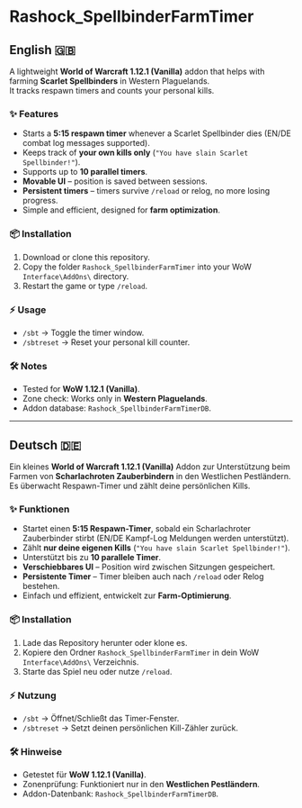 # Rashock_SpellbinderFarmTimer

## English 🇬🇧

A lightweight **World of Warcraft 1.12.1 (Vanilla)** addon that helps with farming **Scarlet Spellbinders** in Western Plaguelands.  
It tracks respawn timers and counts your personal kills.

### ✨ Features
- Starts a **5:15 respawn timer** whenever a Scarlet Spellbinder dies (EN/DE combat log messages supported).  
- Keeps track of **your own kills only** (`"You have slain Scarlet Spellbinder!"`).  
- Supports up to **10 parallel timers**.  
- **Movable UI** – position is saved between sessions.  
- **Persistent timers** – timers survive `/reload` or relog, no more losing progress.  
- Simple and efficient, designed for **farm optimization**.

### 📦 Installation
1. Download or clone this repository.  
2. Copy the folder `Rashock_SpellbinderFarmTimer` into your WoW `Interface\AddOns\` directory.  
3. Restart the game or type `/reload`.  

### ⚡ Usage
- `/sbt` → Toggle the timer window.  
- `/sbtreset` → Reset your personal kill counter.  

### 🛠 Notes
- Tested for **WoW 1.12.1 (Vanilla)**.  
- Zone check: Works only in **Western Plaguelands**.  
- Addon database: `Rashock_SpellbinderFarmTimerDB`.  

---

## Deutsch 🇩🇪

Ein kleines **World of Warcraft 1.12.1 (Vanilla)** Addon zur Unterstützung beim Farmen von **Scharlachroten Zauberbindern** in den Westlichen Pestländern.  
Es überwacht Respawn-Timer und zählt deine persönlichen Kills.

### ✨ Funktionen
- Startet einen **5:15 Respawn-Timer**, sobald ein Scharlachroter Zauberbinder stirbt (EN/DE Kampf-Log Meldungen werden unterstützt).  
- Zählt **nur deine eigenen Kills** (`"You have slain Scarlet Spellbinder!"`).  
- Unterstützt bis zu **10 parallele Timer**.  
- **Verschiebbares UI** – Position wird zwischen Sitzungen gespeichert.  
- **Persistente Timer** – Timer bleiben auch nach `/reload` oder Relog bestehen.  
- Einfach und effizient, entwickelt zur **Farm-Optimierung**.

### 📦 Installation
1. Lade das Repository herunter oder klone es.  
2. Kopiere den Ordner `Rashock_SpellbinderFarmTimer` in dein WoW `Interface\AddOns\` Verzeichnis.  
3. Starte das Spiel neu oder nutze `/reload`.  

### ⚡ Nutzung
- `/sbt` → Öffnet/Schließt das Timer-Fenster.  
- `/sbtreset` → Setzt deinen persönlichen Kill-Zähler zurück.  

### 🛠 Hinweise
- Getestet für **WoW 1.12.1 (Vanilla)**.  
- Zonenprüfung: Funktioniert nur in den **Westlichen Pestländern**.  
- Addon-Datenbank: `Rashock_SpellbinderFarmTimerDB`.  
